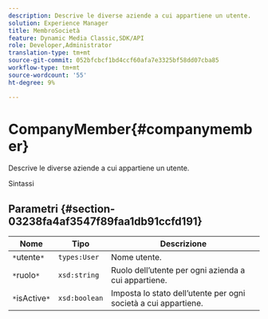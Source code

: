 ```yaml
---
description: Descrive le diverse aziende a cui appartiene un utente.
solution: Experience Manager
title: MembroSocietà
feature: Dynamic Media Classic,SDK/API
role: Developer,Administrator
translation-type: tm+mt
source-git-commit: 052bfcbcf1bd4ccf60afa7e3325bf58dd07cba85
workflow-type: tm+mt
source-wordcount: '55'
ht-degree: 9%

---
```



# CompanyMember{#companymember}

Descrive le diverse aziende a cui appartiene un utente.

Sintassi

## Parametri {#section-03238fa4af3547f89faa1db91ccfd191}

| Nome | Tipo | Descrizione |
|---|---|---|
| `*`utente`*` | `types:User` | Nome utente. |
| `*`ruolo`*` | `xsd:string` | Ruolo dell’utente per ogni azienda a cui appartiene. |
| `*`isActive`*` | `xsd:boolean` | Imposta lo stato dell’utente per ogni società a cui appartiene. |

